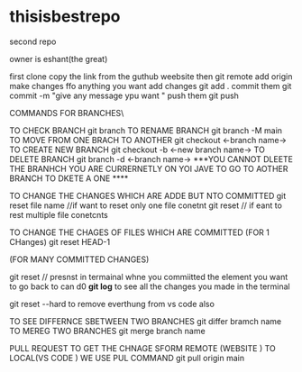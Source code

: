 # thisisbestrepo
second repo

owner is eshant(the great)

first clone copy the link from the guthub weebsite then git remote add origin <link>
make changes ffo anything you want
add changes git add .
commit them git commit -m "give any message ypu want  "
push them git push




COMMANDS FOR BRANCHES\

TO CHECK BRANCH git branch
TO RENAME BRANCH git branch -M main
TO MOVE FROM ONE BRACH TO ANOTHER git checkout <-branch name->
TO CREATE NEW BRANCH git checkout -b <-new branch name->
TO DELETE BRANCH git branch -d <-branch name->
***YOU CANNOT DLEETE THE BRANHCH YOU ARE CURRERNETLY ON YOI JAVE TO GO TO AOTHER BRANCH TO DKETE A ONE ****






TO CHANGE THE CHANGES WHICH ARE ADDE BUT NTO COMMITTED
git reset file name //if want to reset only one file conetnt
git reset // if eant to rest multiple file conetcnts




TO CHANGE THE CHAGES OF FILES WHICH ARE COMMITTED 
(FOR 1 CHanges)
git reset HEAD-1


(FOR MANY COMMITTED CHANGES)

git reset <commit hash> // presnst in termainal whne you commiitted the element you want to go back to
can d0  **git log** to see all the changes you made in the terminal

git reset --hard <commit hash> to remove everthung from vs code also







TO SEE DIFFERNCE SBETWEEN TWO BRANCHES git differ bramch name
TO MEREG TWO BRANCHES git merge branch name







PULL REQUEST
TO GET THE CHNAGE SFORM REMOTE (WEBSITE ) TO LOCAL(VS CODE ) WE USE PUL COMMAND 
git pull origin main